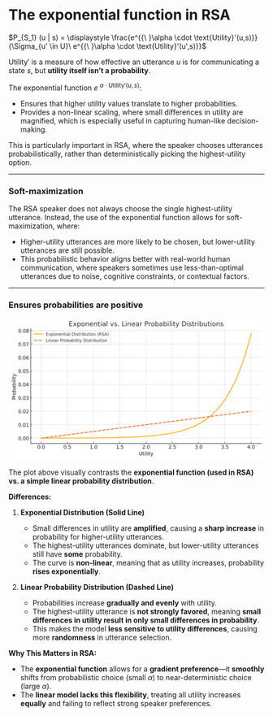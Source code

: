 # The exponential function in RSA

$P_{S_1} (u | s) = \displaystyle \frac{e^{{\ }\alpha \cdot \text{Utility}'(u,s)}}{\Sigma_{u' \in U}\ e^{{\ }\alpha \cdot \text{Utility}'(u',s)}}$

$\text{Utility}'$ is a measure of how effective an utterance $u$ is for communicating a state $s$, but **utility itself isn’t a probability**. 

The exponential function $e^{{\ }\alpha \cdot \text{Utility}'(u,s)}$: 

- Ensures that higher utility values translate to higher probabilities.
- Provides a non-linear scaling, where small differences in utility are magnified, which is especially useful in capturing human-like decision-making.

This is particularly important in RSA, where the speaker chooses utterances probabilistically, rather than deterministically picking the highest-utility option.

--- 

### Soft-maximization

The RSA speaker does not always choose the single highest-utility utterance. Instead, the use of the exponential function allows for soft-maximization, where:

- Higher-utility utterances are more likely to be chosen, but lower-utility utterances are still possible.
- This probabilistic behavior aligns better with real-world human communication, where speakers sometimes use less-than-optimal utterances due to noise, cognitive constraints, or contextual factors.

--- 

### Ensures probabilities are positive 

![Alt Text](https://github.com/haozeli-ling/Pragmatics/blob/main/exp%20vs.%20prob.png)

The plot above visually contrasts the **exponential function (used in RSA) vs. a simple linear probability distribution**.

**Differences:**

1. **Exponential Distribution (Solid Line)**
   - Small differences in utility are **amplified**, causing a **sharp increase** in probability for higher-utility utterances.
   - The highest-utility utterances dominate, but lower-utility utterances still have **some** probability.
   - The curve is **non-linear**, meaning that as utility increases, probability **rises exponentially**.

2. **Linear Probability Distribution (Dashed Line)**
   - Probabilities increase **gradually and evenly** with utility.
   - The highest-utility utterance is **not strongly favored**, meaning **small differences in utility result in only small differences in probability**.
   - This makes the model **less sensitive to utility differences**, causing more **randomness** in utterance selection.

**Why This Matters in RSA:**
- The **exponential function** allows for a **gradient preference**—it **smoothly** shifts from probabilistic choice (small $\alpha$) to near-deterministic choice (large $\alpha$).
- The **linear model lacks this flexibility**, treating all utility increases **equally** and failing to reflect strong speaker preferences.
